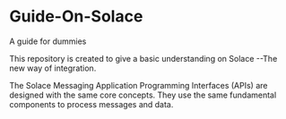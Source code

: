 # Guide-On-Solace
A guide for dummies

This repository is created to give a basic understanding on Solace --The new way of integration.

The Solace Messaging Application Programming Interfaces (APIs) are designed with the same core concepts.
They use the same fundamental components to process messages and data.